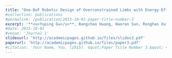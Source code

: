 ```yaml
---
title: "One-DoF Robotic Design of Overconstrained Limbs with Energy-Efficient, Self-Collision-Free Motion"
#collection: publications
#permalink: /publication/2015-10-01-paper-title-number-3
excerpt: '**<u>Yuping Gu</u>**, Bangchao Huang, Haoran Sun, Ronghan Xu, Jiayi Yin, Fang Wan, Jia Pan, and Chaoyang Song.<br />(Under Review, 2024)'
#date: 2015-10-01
#venue: 'Journal 1'
slidesurl: 'http://academicpages.github.io/files/slides3.pdf'
paperurl: 'http://academicpages.github.io/files/paper3.pdf'
#citation: 'Your Name, You. (2015). &quot;Paper Title Number 3.&quot; <i>Journal 1</i>. 1(3).'
---
```


